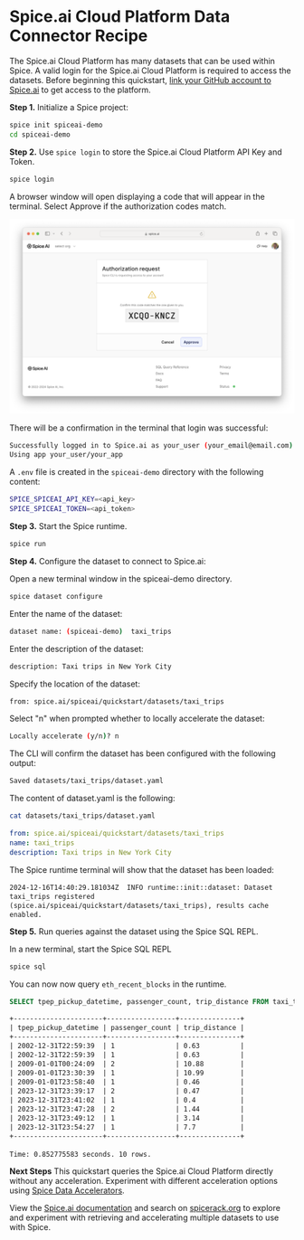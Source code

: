 # Spice.ai Cloud Platform Data Connector Recipe

The Spice.ai Cloud Platform has many datasets that can be used within Spice.  A valid login for the Spice.ai Cloud Platform is required to access the datasets.  Before beginning this quickstart, [link your GitHub account to Spice.ai](https://spice.ai/login) to get access to the platform.

**Step 1.** Initialize a Spice project:

```bash
spice init spiceai-demo
cd spiceai-demo
```

**Step 2.** Use `spice login` to store the Spice.ai Cloud Platform API Key and Token.

```bash
spice login
```

A browser window will open displaying a code that will appear in the terminal.  Select Approve if the authorization codes match.

![Screenshot](./device_login.png)

There will be a confirmation in the terminal that login was successful:

```bash
Successfully logged in to Spice.ai as your_user (your_email@email.com)
Using app your_user/your_app
```

A `.env` file is created in the `spiceai-demo` directory with the following content:

```bash
SPICE_SPICEAI_API_KEY=<api_key>
SPICE_SPICEAI_TOKEN=<api_token>
```

**Step 3.** Start the Spice runtime.

```bash
spice run
```

**Step 4.** Configure the dataset to connect to Spice.ai:

Open a new terminal window in the spiceai-demo directory.

```bash
spice dataset configure
```

Enter the name of the dataset:

```bash
dataset name: (spiceai-demo)  taxi_trips
```

Enter the description of the dataset:

```bash
description: Taxi trips in New York City
```

Specify the location of the dataset:

```bash
from: spice.ai/spiceai/quickstart/datasets/taxi_trips
```

Select "n" when prompted whether to locally accelerate the dataset:

```bash
Locally accelerate (y/n)? n
```

The CLI will confirm the dataset has been configured with the following output:

```bash
Saved datasets/taxi_trips/dataset.yaml
```

The content of dataset.yaml is the following:

```bash
cat datasets/taxi_trips/dataset.yaml
```

```yaml
from: spice.ai/spiceai/quickstart/datasets/taxi_trips
name: taxi_trips
description: Taxi trips in New York City
```

The Spice runtime terminal will show that the dataset has been loaded:

```console
2024-12-16T14:40:29.181034Z  INFO runtime::init::dataset: Dataset taxi_trips registered (spice.ai/spiceai/quickstart/datasets/taxi_trips), results cache enabled.
```

**Step 5.** Run queries against the dataset using the Spice SQL REPL.

In a new terminal, start the Spice SQL REPL

```bash
spice sql
```

You can now now query `eth_recent_blocks` in the runtime.

```sql
SELECT tpep_pickup_datetime, passenger_count, trip_distance FROM taxi_trips ORDER BY tpep_pickup_datetime LIMIT 10;
```

```shell
+----------------------+-----------------+---------------+
| tpep_pickup_datetime | passenger_count | trip_distance |
+----------------------+-----------------+---------------+
| 2002-12-31T22:59:39  | 1               | 0.63          |
| 2002-12-31T22:59:39  | 1               | 0.63          |
| 2009-01-01T00:24:09  | 2               | 10.88         |
| 2009-01-01T23:30:39  | 1               | 10.99         |
| 2009-01-01T23:58:40  | 1               | 0.46          |
| 2023-12-31T23:39:17  | 2               | 0.47          |
| 2023-12-31T23:41:02  | 1               | 0.4           |
| 2023-12-31T23:47:28  | 2               | 1.44          |
| 2023-12-31T23:49:12  | 1               | 3.14          |
| 2023-12-31T23:54:27  | 1               | 7.7           |
+----------------------+-----------------+---------------+

Time: 0.852775583 seconds. 10 rows.
```

**Next Steps**
This quickstart queries the Spice.ai Cloud Platform directly without any acceleration.  Experiment with different acceleration options using [Spice Data Accelerators](https://docs.spiceai.org/data-accelerators).

View the [Spice.ai documentation](https://docs.spice.ai/building-blocks/datasets) and search on [spicerack.org](https://spicerack.org/) to explore and experiment with retrieving and accelerating multiple datasets to use with Spice.
